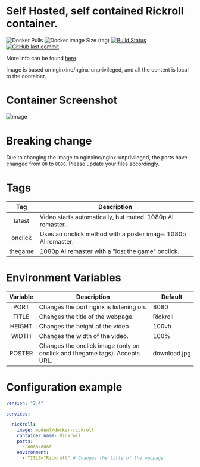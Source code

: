 # Self Hosted, self contained Rickroll container.

![Docker Pulls](https://img.shields.io/docker/pulls/modem7/docker-rickroll) 
![Docker Image Size (tag)](https://img.shields.io/docker/image-size/modem7/docker-rickroll/latest?label=latest%2Fonclick) 
[![Build Status](https://drone.modem7.com/api/badges/modem7/docker-rickroll/status.svg)](https://drone.modem7.com/modem7/docker-rickroll)
[![GitHub last commit](https://img.shields.io/github/last-commit/modem7/docker-rickroll)](https://github.com/modem7/docker-rickroll)

More info can be found [here](https://www.youtube.com/watch?v=dQw4w9WgXcQ).

Image is based on nginxinc/nginx-unprivileged, and all the content is local to the container.

# Container Screenshot

![image](https://user-images.githubusercontent.com/4349962/187975538-9b7ec5db-3cf4-4dfa-964c-019eba9e272f.png)

# Breaking change
Due to changing the image to nginxinc/nginx-unprivileged, the ports have changed from `80` to `8080`. 
Please update your files accordingly. 

# Tags
| Tag | Description |
| :----: | --- |
| latest | Video starts automatically, but muted. 1080p AI remaster. |
| onclick | Uses an onclick method with a poster image. 1080p AI remaster. |
| thegame | 1080p AI remaster with a "lost the game" onclick. |

# Environment Variables
| Variable | Description | Default |
| :----: | --- | --- |
| PORT | Changes the port nginx is listening on. | 8080 |
| TITLE | Changes the title of the webpage. | Rickroll |
| HEIGHT | Changes the height of the video. | 100vh |
| WIDTH | Changes the width of the video. | 100% |
| POSTER | Changes the onclick image (only on onclick and thegame tags). Accepts URL. | download.jpg |

# Configuration example

```yaml
version: "2.4"

services:

  rickroll:
    image: modem7/docker-rickroll
    container_name: Rickroll
    ports:
      - 8080:8080
    environment:
      - TITLE="Rickroll" # Changes the title of the webpage
```
